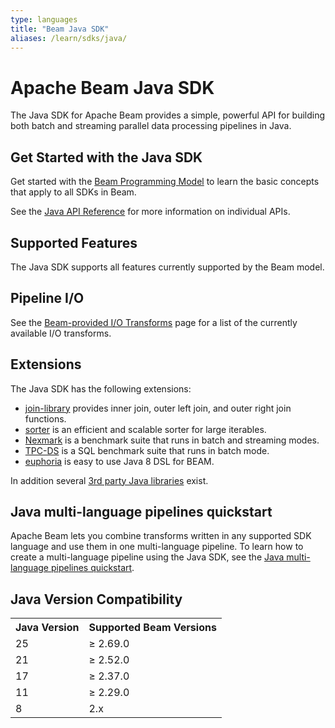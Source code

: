 ```yaml
---
type: languages
title: "Beam Java SDK"
aliases: /learn/sdks/java/
---
```

<!--
Licensed under the Apache License, Version 2.0 (the "License");
you may not use this file except in compliance with the License.
You may obtain a copy of the License at

http://www.apache.org/licenses/LICENSE-2.0

Unless required by applicable law or agreed to in writing, software
distributed under the License is distributed on an "AS IS" BASIS,
WITHOUT WARRANTIES OR CONDITIONS OF ANY KIND, either express or implied.
See the License for the specific language governing permissions and
limitations under the License.
-->
# Apache Beam Java SDK

The Java SDK for Apache Beam provides a simple, powerful API for building both batch and streaming parallel data processing pipelines in Java.


## Get Started with the Java SDK

Get started with the [Beam Programming Model](/documentation/programming-guide/) to learn the basic concepts that apply to all SDKs in Beam.

See the [Java API Reference](https://beam.apache.org/releases/javadoc/) for more information on individual APIs.


## Supported Features

The Java SDK supports all features currently supported by the Beam model.


## Pipeline I/O
See the [Beam-provided I/O Transforms](/documentation/io/built-in/) page for a list of the currently available I/O transforms.


## Extensions

The Java SDK has the following extensions:

- [join-library](/documentation/sdks/java-extensions/#join-library) provides inner join, outer left join, and outer right join functions.
- [sorter](/documentation/sdks/java-extensions/#sorter) is an efficient and scalable sorter for large iterables.
- [Nexmark](/documentation/sdks/java/testing/nexmark) is a benchmark suite that runs in batch and streaming modes.
- [TPC-DS](/documentation/sdks/java/testing/tpcds) is a SQL benchmark suite that runs in batch mode.
- [euphoria](/documentation/sdks/java/euphoria) is easy to use Java 8 DSL for BEAM.

In addition several [3rd party Java libraries](/documentation/sdks/java-thirdparty/) exist.

## Java multi-language pipelines quickstart

Apache Beam lets you combine transforms written in any supported SDK language and use them in one multi-language pipeline. To learn how to create a multi-language pipeline using the Java SDK, see the [Java multi-language pipelines quickstart](/documentation/sdks/java-multi-language-pipelines).

## Java Version Compatibility

<table class="table table-bordered">
<tr>
  <th>Java Version</th>
  <th>Supported Beam Versions</th>
</tr>
<tr>
  <td>25</td>
  <td>&ge; 2.69.0</td>
</tr>
<tr>
  <td>21</td>
  <td>&ge; 2.52.0</td>
</tr>
<tr>
  <td>17</td>
  <td>&ge; 2.37.0</td>
</tr>
<tr>
  <td>11</td>
  <td>&ge; 2.29.0</td>
</tr>
<tr>
  <td>8</td>
  <td>2.x</td>
</tr>
</table>